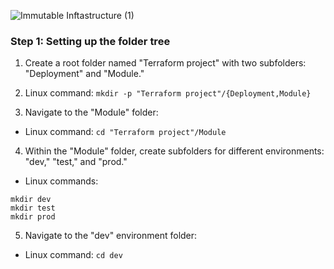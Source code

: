![Immutable Inftastructure (1)](https://github.com/silviob99/Project-4-Immutable-Architecture-Using-Terraform-Ansible-Packer/assets/107585020/5168ee23-eddb-4419-b758-0c0f861ed5c9)



### Step 1: Setting up the folder tree

1. Create a root folder named "Terraform project" with two subfolders: "Deployment" and "Module."

2. Linux command: ```mkdir -p "Terraform project"/{Deployment,Module}```

3. Navigate to the "Module" folder:
- Linux command: ```cd "Terraform project"/Module```

4. Within the "Module" folder, create subfolders for different environments: "dev," "test," and "prod."
- Linux commands:
```
mkdir dev
mkdir test
mkdir prod
```

5. Navigate to the "dev" environment folder:
- Linux command: ```cd dev```
